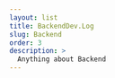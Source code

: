 ```yaml
---
layout: list
title: BackendDev.Log  
slug: Backend  
order: 3
description: >
  Anything about Backend
---
```



